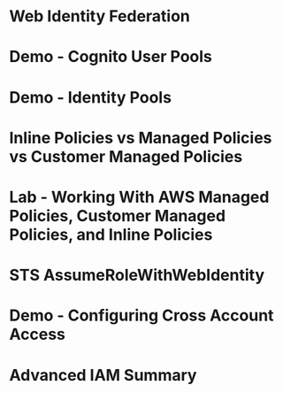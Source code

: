 # Web Identity Federation

# Demo - Cognito User Pools

# Demo - Identity Pools

# Inline Policies vs Managed Policies vs Customer Managed Policies

# Lab - Working With AWS Managed Policies, Customer Managed Policies, and Inline Policies

# STS AssumeRoleWithWebIdentity

# Demo - Configuring Cross Account Access

# Advanced IAM Summary
